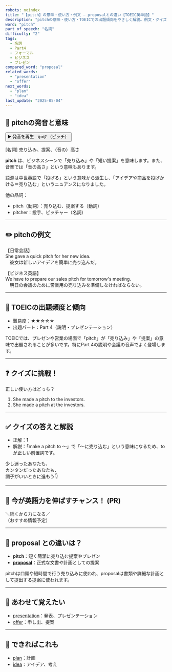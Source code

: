 ```yaml
---
robots: noindex
title: "【pitch】の意味・使い方・例文 ― proposalとの違い【TOEIC英単語】"
description: "pitchの意味・使い方・TOEICでの出題傾向をやさしく解説。例文・クイズ付きでproposalとの違いもわかりやすく学べます。"
word: "pitch"
part_of_speech: "名詞"
difficulty: "2"
tags:
  - 名詞
  - Part4
  - フォーマル
  - ビジネス
  - プレゼン
compared_word: "proposal"
related_words:
  - "presentation"
  - "offer"
next_words:
  - "plan"
  - "idea"
last_update: "2025-05-04"
---
```


## 🔰 pitchの発音と意味

<button class="play-audio" onclick="playTTS('pitch')">
  <span class="play-audio-main">
    ▶️ 発音を再生　/pɪtʃ/
  </span>
  <span class="play-audio-sub">
    （ピッチ）
  </span>
</button>

[名詞] 売り込み、提案、（音の）高さ

**pitch** は、ビジネスシーンで「売り込み」や「短い提案」を意味します。また、音楽では「音の高さ」という意味もあります。

語源は中世英語で「投げる」という意味から派生し、「アイデアや商品を投げかける＝売り込む」というニュアンスになりました。

他の品詞：  
- pitch（動詞）：売り込む、提案する（動詞）
- pitcher：投手、ピッチャー（名詞）

---

## ✏️ pitchの例文

【日常会話】  
She gave a quick pitch for her new idea.  
　彼女は新しいアイデアを簡単に売り込んだ。

【ビジネス英語】  
We have to prepare our sales pitch for tomorrow's meeting.  
　明日の会議のために営業用の売り込みを準備しなければならない。

---

## 🎯 TOEICの出題頻度と傾向

- 難易度：★★☆☆☆
- 出題パート：Part 4（説明・プレゼンテーション）

TOEICでは、プレゼンや営業の場面で「pitch」が「売り込み」や「提案」の意味で出題されることが多いです。特にPart 4の説明や会議の音声でよく登場します。

---

## ❓ クイズに挑戦！

正しい使い方はどっち？

1. She made a pitch to the investors.  
2. She made a pitch at the investors.

---

## ✅ クイズの答えと解説

- 正解：**1**
- 解説：「make a pitch to ～」で「～に売り込む」という意味になるため、toが正しい前置詞です。

少し迷ったあなたも、  
カンタンだったあなたも、  
調子がいいときに進もう👇️

---

## 🚀 今が英語力を伸ばすチャンス！ (PR)

<div class="info-center">
＼続くから力になる／<br>  
（おすすめ情報予定）
</div>

---

## 🤔  proposal との違いは？

- **pitch**：短く簡潔に売り込む提案やプレゼン
- **[proposal](/word/proposal)**：正式な文書や計画としての提案

pitchは口頭や短時間で行う売り込みに使われ、proposalは書類や詳細な計画として提出する提案に使われます。

---

## 🧩 あわせて覚えたい

- [presentation](/word/presentation)：発表、プレゼンテーション
- [offer](/word/offer)：申し出、提案

---

## 📖 できればこれも

- [plan](/word/plan)：計画
- [idea](/word/idea)：アイデア、考え

<!-- cvid: aid19_bid33 -->
